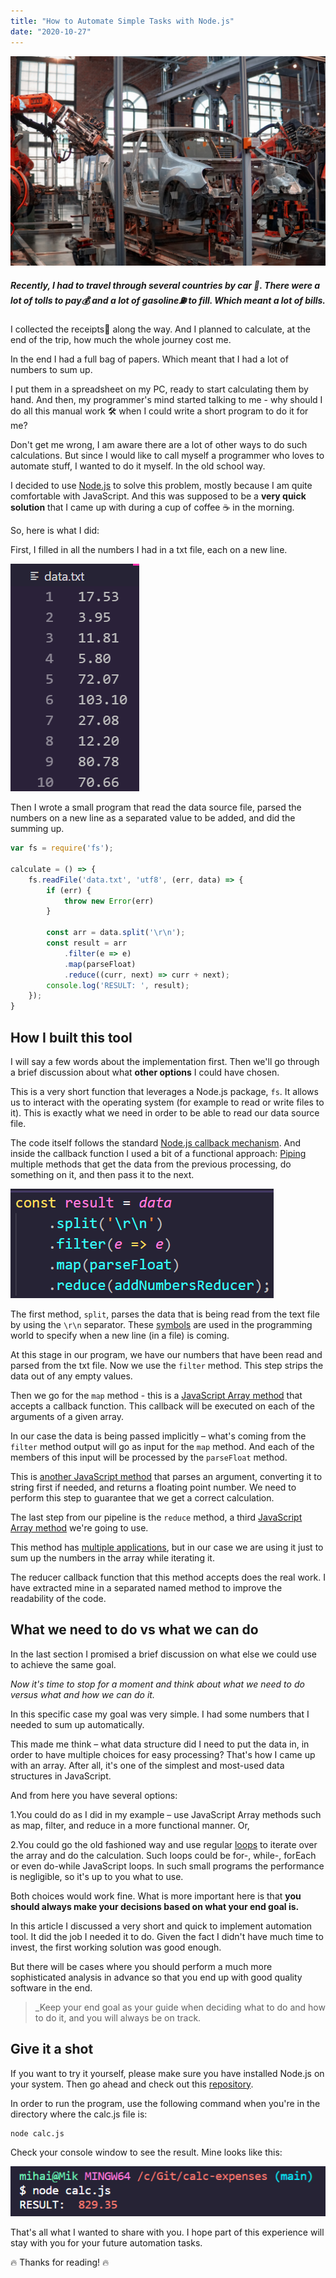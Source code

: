 ```yaml
---
title: "How to Automate Simple Tasks with Node.js"
date: "2020-10-27"
---
```


![Head image](./head-image.jpg)

##### Recently, I had to travel through several countries by car 🚗. There were a lot of tolls to pay💰 and a lot of gasoline⛽ to fill. Which meant a lot of bills.

I collected the receipts🧾 along the way. And I planned to calculate, at the end of the trip, how much the whole journey cost me.

In the end I had a full bag of papers. Which meant that I had a lot of numbers to sum up.

I put them in a spreadsheet on my PC, ready to start calculating them by hand. And then, my programmer's mind started talking to me - why should I do all this manual work 🛠️ when I could write a short program to do it for me?

Don't get me wrong, I am aware there are a lot of other ways to do such calculations. But since I would like to call myself a programmer who loves to automate stuff, I wanted to do it myself. In the old school way.

I decided to use [Node.js](https://nodejs.org/) to solve this problem, mostly because I am quite comfortable with JavaScript. And this was supposed to be a __very quick solution__ that I came up with during a cup of coffee ☕ in the morning.

So, here is what I did:

First, I filled in all the numbers I had in a txt file, each on a new line.

![Data source file](./data-source-file.png)

Then I wrote a small program that read the data source file, parsed the numbers on a new line as a separated value to be added, and did the summing up.

```javascript
var fs = require('fs');

calculate = () => {
    fs.readFile('data.txt', 'utf8', (err, data) => {
        if (err) {
            throw new Error(err)
        }

        const arr = data.split('\r\n');
        const result = arr
            .filter(e => e)
            .map(parseFloat)
            .reduce((curr, next) => curr + next);
        console.log('RESULT: ', result);
    });
}
```
## How I built this tool
I will say a few words about the implementation first. Then we'll go through a brief discussion about what __other options__ I could have chosen.

This is a very short function that leverages a Node.js package, `fs`. It allows us to interact with the operating system (for example to read or write files to it). This is exactly what we need in order to be able to read our data source file.

The code itself follows the standard [Node.js callback mechanism](https://www.javatpoint.com/nodejs-callbacks). And inside the callback function I used a bit of a functional approach: [Piping](https://en.wikipedia.org/wiki/Pipeline_(software)) multiple methods that get the data from the previous processing, do something on it, and then pass it to the next.

![Piping methods](./piping-methods.png)

The first method, `split`, parses the data that is being read from the text file by using the `\r\n` separator. These [symbols](https://en.wikipedia.org/wiki/Newline) are used in the programming world to specify when a new line (in a file) is coming.

At this stage in our program, we have our numbers that have been read and parsed from the txt file. Now we use the `filter` method. This step strips the data out of any empty values.

Then we go for the `map` method - this is a [JavaScript Array method](https://developer.mozilla.org/en-US/docs/Web/JavaScript/Reference/Global_Objects/Array/map) that accepts a callback function. This callback will be executed on each of the arguments of a given array.

In our case the data is being passed implicitly – what's coming from the `filter` method output will go as input for the `map` method. And each of the members of this input will be processed by the `parseFloat` method.

This is [another JavaScript method](https://developer.mozilla.org/en-US/docs/Web/JavaScript/Reference/Global_Objects/parseFloat) that parses an argument, converting it to string first if needed, and returns a floating point number. We need to perform this step to guarantee that we get a correct calculation.

The last step from our pipeline is the `reduce` method, a third [JavaScript Array method](https://developer.mozilla.org/en-US/docs/Web/JavaScript/Reference/Global_Objects/Array/reduce) we're going to use.

This method has [multiple applications](https://www.digitalocean.com/community/tutorials/js-finally-understand-reduce), but in our case we are using it just to sum up the numbers in the array while iterating it.

The reducer callback function that this method accepts does the real work. I have extracted mine in a separated named method to improve the readability of the code.

## What we need to do vs what we can do
In the last section I promised a brief discussion on what else we could use to achieve the same goal.

_Now it's time to stop for a moment and think about what we need to do versus what and how we can do it._

In this specific case my goal was very simple. I had some numbers that I needed to sum up automatically.

This made me think – what data structure did I need to put the data in, in order to have multiple choices for easy processing? That's how I came up with an array. After all, it's one of the simplest and most-used data structures in JavaScript.

And from here you have several options:

1.You could do as I did in my example – use 
JavaScript Array methods such as map, filter, and reduce in a more functional manner. Or,

2.You could go the old fashioned way and use regular [loops](https://developer.mozilla.org/en-US/docs/Web/JavaScript/Guide/Loops_and_iteration) to iterate over the array and do the calculation. Such loops could be for-, while-, forEach or even do-while JavaScript loops. In such small programs the performance is negligible, so it's up to you what to use.

Both choices would work fine. What is more important here is that __you should always make your decisions based on what your end goal is.__

In this article I discussed a very short and quick to implement automation tool. It did the job I needed it to do. Given the fact I didn't have much time to invest, the first working solution was good enough.

But there will be cases where you should perform a much more sophisticated analysis in advance so that you end up with good quality software in the end.

>_Keep your end goal as your guide when deciding what to do and how to do it, and you will always be on track.

## Give it a shot
If you want to try it yourself, please make sure you have installed Node.js on your system. Then go ahead and check out this [repository](https://github.com/mihailgaberov/calc-expenses).

In order to run the program, use the following command when you're in the directory where the calc.js file is:

```bash
node calc.js
```

Check your console window to see the result. Mine looks like this:

![Console output](./console-output.png)

That's all what I wanted to share with you. I hope part of this experience will stay with you for your future automation tasks.

🔥 Thanks for reading! 🔥